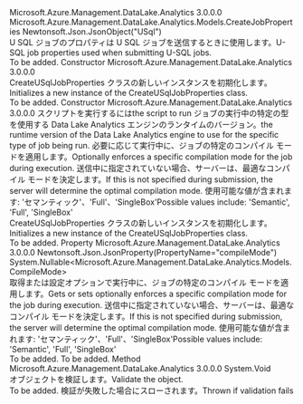 <Type Name="CreateUSqlJobProperties" FullName="Microsoft.Azure.Management.DataLake.Analytics.Models.CreateUSqlJobProperties">
  <TypeSignature Language="C#" Value="public class CreateUSqlJobProperties : Microsoft.Azure.Management.DataLake.Analytics.Models.CreateJobProperties" />
  <TypeSignature Language="ILAsm" Value=".class public auto ansi beforefieldinit CreateUSqlJobProperties extends Microsoft.Azure.Management.DataLake.Analytics.Models.CreateJobProperties" />
  <TypeSignature Language="DocId" Value="T:Microsoft.Azure.Management.DataLake.Analytics.Models.CreateUSqlJobProperties" />
  <TypeSignature Language="VB.NET" Value="Public Class CreateUSqlJobProperties&#xA;Inherits CreateJobProperties" />
  <TypeSignature Language="F#" Value="type CreateUSqlJobProperties = class&#xA;    inherit CreateJobProperties" />
  <AssemblyInfo>
    <AssemblyName>Microsoft.Azure.Management.DataLake.Analytics</AssemblyName>
    <AssemblyVersion>3.0.0.0</AssemblyVersion>
  </AssemblyInfo>
  <Base>
    <BaseTypeName>Microsoft.Azure.Management.DataLake.Analytics.Models.CreateJobProperties</BaseTypeName>
  </Base>
  <Interfaces />
  <Attributes>
    <Attribute>
      <AttributeName>Newtonsoft.Json.JsonObject("USql")</AttributeName>
    </Attribute>
  </Attributes>
  <Docs>
    <summary>
            <span data-ttu-id="aab1a-101">U SQL ジョブのプロパティは U SQL ジョブを送信するときに使用します。</span><span class="sxs-lookup"><span data-stu-id="aab1a-101">U-SQL job properties used when submitting U-SQL jobs.</span></span>
            </summary>
    <remarks>To be added.</remarks>
  </Docs>
  <Members>
    <Member MemberName=".ctor">
      <MemberSignature Language="C#" Value="public CreateUSqlJobProperties ();" />
      <MemberSignature Language="ILAsm" Value=".method public hidebysig specialname rtspecialname instance void .ctor() cil managed" />
      <MemberSignature Language="DocId" Value="M:Microsoft.Azure.Management.DataLake.Analytics.Models.CreateUSqlJobProperties.#ctor" />
      <MemberSignature Language="VB.NET" Value="Public Sub New ()" />
      <MemberType>Constructor</MemberType>
      <AssemblyInfo>
        <AssemblyName>Microsoft.Azure.Management.DataLake.Analytics</AssemblyName>
        <AssemblyVersion>3.0.0.0</AssemblyVersion>
      </AssemblyInfo>
      <Parameters />
      <Docs>
        <summary>
            <span data-ttu-id="aab1a-102">CreateUSqlJobProperties クラスの新しいインスタンスを初期化します。</span><span class="sxs-lookup"><span data-stu-id="aab1a-102">Initializes a new instance of the CreateUSqlJobProperties class.</span></span>
            </summary>
        <remarks>To be added.</remarks>
      </Docs>
    </Member>
    <Member MemberName=".ctor">
      <MemberSignature Language="C#" Value="public CreateUSqlJobProperties (string script, string runtimeVersion = null, Nullable&lt;Microsoft.Azure.Management.DataLake.Analytics.Models.CompileMode&gt; compileMode = null);" />
      <MemberSignature Language="ILAsm" Value=".method public hidebysig specialname rtspecialname instance void .ctor(string script, string runtimeVersion, valuetype System.Nullable`1&lt;valuetype Microsoft.Azure.Management.DataLake.Analytics.Models.CompileMode&gt; compileMode) cil managed" />
      <MemberSignature Language="DocId" Value="M:Microsoft.Azure.Management.DataLake.Analytics.Models.CreateUSqlJobProperties.#ctor(System.String,System.String,System.Nullable{Microsoft.Azure.Management.DataLake.Analytics.Models.CompileMode})" />
      <MemberSignature Language="VB.NET" Value="Public Sub New (script As String, Optional runtimeVersion As String = null, Optional compileMode As Nullable(Of CompileMode) = null)" />
      <MemberSignature Language="F#" Value="new Microsoft.Azure.Management.DataLake.Analytics.Models.CreateUSqlJobProperties : string * string * Nullable&lt;Microsoft.Azure.Management.DataLake.Analytics.Models.CompileMode&gt; -&gt; Microsoft.Azure.Management.DataLake.Analytics.Models.CreateUSqlJobProperties" Usage="new Microsoft.Azure.Management.DataLake.Analytics.Models.CreateUSqlJobProperties (script, runtimeVersion, compileMode)" />
      <MemberType>Constructor</MemberType>
      <AssemblyInfo>
        <AssemblyName>Microsoft.Azure.Management.DataLake.Analytics</AssemblyName>
        <AssemblyVersion>3.0.0.0</AssemblyVersion>
      </AssemblyInfo>
      <Parameters>
        <Parameter Name="script" Type="System.String" />
        <Parameter Name="runtimeVersion" Type="System.String" />
        <Parameter Name="compileMode" Type="System.Nullable&lt;Microsoft.Azure.Management.DataLake.Analytics.Models.CompileMode&gt;" />
      </Parameters>
      <Docs>
        <param name="script"><span data-ttu-id="aab1a-103">スクリプトを実行するには</span><span class="sxs-lookup"><span data-stu-id="aab1a-103">the script to run</span></span></param>
        <param name="runtimeVersion"><span data-ttu-id="aab1a-104">ジョブの実行中の特定の型を使用する Data Lake Analytics エンジンのランタイムのバージョン。</span><span class="sxs-lookup"><span data-stu-id="aab1a-104">the runtime version of the Data Lake Analytics engine to use for the specific type of job being run.</span></span></param>
        <param name="compileMode"><span data-ttu-id="aab1a-105">必要に応じて実行中に、ジョブの特定のコンパイル モードを適用します。</span><span class="sxs-lookup"><span data-stu-id="aab1a-105">Optionally enforces a specific compilation mode for the job during execution.</span></span> <span data-ttu-id="aab1a-106">送信中に指定されていない場合、サーバーは、最適なコンパイル モードを決定します。</span><span class="sxs-lookup"><span data-stu-id="aab1a-106">If this is not specified during submission, the server will determine the optimal compilation mode.</span></span> <span data-ttu-id="aab1a-107">使用可能な値が含まれます: 'セマンティック'、'Full'、'SingleBox'</span><span class="sxs-lookup"><span data-stu-id="aab1a-107">Possible values include: 'Semantic', 'Full', 'SingleBox'</span></span></param>
        <summary>
            <span data-ttu-id="aab1a-108">CreateUSqlJobProperties クラスの新しいインスタンスを初期化します。</span><span class="sxs-lookup"><span data-stu-id="aab1a-108">Initializes a new instance of the CreateUSqlJobProperties class.</span></span>
            </summary>
        <remarks>To be added.</remarks>
      </Docs>
    </Member>
    <Member MemberName="CompileMode">
      <MemberSignature Language="C#" Value="public Nullable&lt;Microsoft.Azure.Management.DataLake.Analytics.Models.CompileMode&gt; CompileMode { get; set; }" />
      <MemberSignature Language="ILAsm" Value=".property instance valuetype System.Nullable`1&lt;valuetype Microsoft.Azure.Management.DataLake.Analytics.Models.CompileMode&gt; CompileMode" />
      <MemberSignature Language="DocId" Value="P:Microsoft.Azure.Management.DataLake.Analytics.Models.CreateUSqlJobProperties.CompileMode" />
      <MemberSignature Language="VB.NET" Value="Public Property CompileMode As Nullable(Of CompileMode)" />
      <MemberSignature Language="F#" Value="member this.CompileMode : Nullable&lt;Microsoft.Azure.Management.DataLake.Analytics.Models.CompileMode&gt; with get, set" Usage="Microsoft.Azure.Management.DataLake.Analytics.Models.CreateUSqlJobProperties.CompileMode" />
      <MemberType>Property</MemberType>
      <AssemblyInfo>
        <AssemblyName>Microsoft.Azure.Management.DataLake.Analytics</AssemblyName>
        <AssemblyVersion>3.0.0.0</AssemblyVersion>
      </AssemblyInfo>
      <Attributes>
        <Attribute>
          <AttributeName>Newtonsoft.Json.JsonProperty(PropertyName="compileMode")</AttributeName>
        </Attribute>
      </Attributes>
      <ReturnValue>
        <ReturnType>System.Nullable&lt;Microsoft.Azure.Management.DataLake.Analytics.Models.CompileMode&gt;</ReturnType>
      </ReturnValue>
      <Docs>
        <summary>
            <span data-ttu-id="aab1a-109">取得または設定オプションで実行中に、ジョブの特定のコンパイル モードを適用します。</span><span class="sxs-lookup"><span data-stu-id="aab1a-109">Gets or sets optionally enforces a specific compilation mode for the job during execution.</span></span> <span data-ttu-id="aab1a-110">送信中に指定されていない場合、サーバーは、最適なコンパイル モードを決定します。</span><span class="sxs-lookup"><span data-stu-id="aab1a-110">If this is not specified during submission, the server will determine the optimal compilation mode.</span></span>
            <span data-ttu-id="aab1a-111">使用可能な値が含まれます: 'セマンティック'、'Full'、'SingleBox'</span><span class="sxs-lookup"><span data-stu-id="aab1a-111">Possible values include: 'Semantic', 'Full', 'SingleBox'</span></span>
            </summary>
        <value>To be added.</value>
        <remarks>To be added.</remarks>
      </Docs>
    </Member>
    <Member MemberName="Validate">
      <MemberSignature Language="C#" Value="public override void Validate ();" />
      <MemberSignature Language="ILAsm" Value=".method public hidebysig virtual instance void Validate() cil managed" />
      <MemberSignature Language="DocId" Value="M:Microsoft.Azure.Management.DataLake.Analytics.Models.CreateUSqlJobProperties.Validate" />
      <MemberSignature Language="VB.NET" Value="Public Overrides Sub Validate ()" />
      <MemberSignature Language="F#" Value="override this.Validate : unit -&gt; unit" Usage="createUSqlJobProperties.Validate " />
      <MemberType>Method</MemberType>
      <AssemblyInfo>
        <AssemblyName>Microsoft.Azure.Management.DataLake.Analytics</AssemblyName>
        <AssemblyVersion>3.0.0.0</AssemblyVersion>
      </AssemblyInfo>
      <ReturnValue>
        <ReturnType>System.Void</ReturnType>
      </ReturnValue>
      <Parameters />
      <Docs>
        <summary>
            <span data-ttu-id="aab1a-112">オブジェクトを検証します。</span><span class="sxs-lookup"><span data-stu-id="aab1a-112">Validate the object.</span></span>
            </summary>
        <remarks>To be added.</remarks>
        <exception cref="T:Microsoft.Rest.ValidationException">
            <span data-ttu-id="aab1a-113">検証が失敗した場合にスローされます。</span><span class="sxs-lookup"><span data-stu-id="aab1a-113">Thrown if validation fails</span></span>
            </exception>
      </Docs>
    </Member>
  </Members>
</Type>